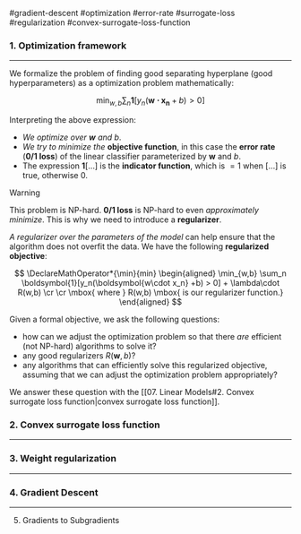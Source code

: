 #gradient-descent #optimization #error-rate #surrogate-loss #regularization #convex-surrogate-loss-function


### 1. Optimization framework
---
We formalize the problem of finding good separating hyperplane (good hyperparameters) as a optimization problem mathematically:

$$
\DeclareMathOperator*{\min}{min}
\min_{w,b} \sum_n \boldsymbol{1}[y_n(\boldsymbol{w\cdot x_n} +b) > 0]
$$

Interpreting the above expression:
- *We optimize over $\boldsymbol{w}$ and $b$*.
- *We try to minimize the* **objective function**, in this case the **error rate** (**0/1 loss**) of the linear classifier parameterized by $\boldsymbol{w}$ and $b$.
- The expression $\boldsymbol{1}[\dots]$ is the **indicator function**, which is $=1$ when $[\dots]$ is true, otherwise 0.

>[!warning]
> This problem is NP-hard. **0/1 loss** is NP-hard to even *approximately minimize*. This is why we need to introduce a **regularizer**.

*A regularizer over the parameters of the model* can help ensure that the algorithm does not overfit the data. We have the following **regularized objective**:

$$
\DeclareMathOperator*{\min}{min}
\begin{aligned}
\min_{w,b} \sum_n \boldsymbol{1}[y_n(\boldsymbol{w\cdot x_n} +b) > 0] + \lambda\cdot R(w,b) \cr
\cr
\mbox{ where } R(w,b) \mbox{ is our regularizer function.}
\end{aligned}
$$

Given a formal objective, we ask the following questions:
- how can we adjust the optimization problem so that there *are* efficient (not NP-hard) algorithms to solve it?
- any good regularizers $R(\boldsymbol{w}, b)$?
- any algorithms that can efficiently solve this regularized objective, assuming that we can adjust the optimization problem appropriately?

We answer these question with the [[07. Linear Models#2. Convex surrogate loss function|convex surrogate loss function]].

### 2. Convex surrogate loss function
---



### 3. Weight regularization
---


### 4. Gradient Descent
---


5. Gradients to Subgradients